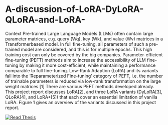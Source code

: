 # A-discussion-of-LoRA-DyLoRA-QLoRA-and-LoRA-

Context
Pre-trained Large Language Models (LLMs) often contain large parameter matrices, e.g. query (Wq), key (Wk), and value (Wv) matrices in a Transformerbased model. In full fine-tuning, all parameters of such a pre-trained model are
considered, and this is for multiple epochs. This high training cost can only be
covered by the big companies.
Parameter-efficient fine-tuning (PEFT) methods aim to increase the accessibility of LLM fine-tuning by making it more cost-efficient, while maintaining
a performance comparable to full fine-tuning. Low-Rank Adaption (LoRA)
and its variants fall into the ’Reparameterized Fine-tuning’ category of PEFT,
i.e. the number of trainable parameters is reduced via low-rank transformation
on the large weight matrices.[1]
There are various PEFT methods developed already. This project report discusses LoRA[2], and three LoRA variants (DyLoRA[3], QLoRA[4], and LoRA+[5])
that each cover an essential limitation of vanilla LoRA. Figure 1 gives an
overview of the variants discussed in this project report.


[![Read Thesis](https://img.shields.io/badge/PDF-Read%20Thesis-red?style=for-the-badge&logo=adobeacrobatreader)](https://github.com/ArghaSarker/A-discussion-of-LoRA-DyLoRA-QLoRA-and-LoRA-/blob/main/A%20discussion%20of%20LoRA%20DyLoRA%20QLoRA%20and%20LoRA%20%2B.pdf)
